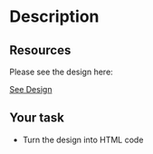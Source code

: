 # Description

## Resources

Please see the design here:

<a href="https://www.figma.com/design/DTbrQwnfSuIbwZSg4bwR20/Untitled?node-id=0-1&t=BTVHzgvUOFINmWUO-1" target="_blank">See Design</a>

## Your task

* Turn the design into HTML code
